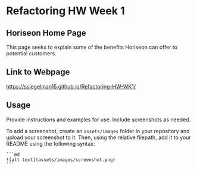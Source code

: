 # Refactoring HW Week 1

## Horiseon Home Page

This page seeks to explain some of the benefits Horiseon can offer to potential customers.

## Link to Webpage

https://ssiegelman15.github.io/Refactoring-HW-WK1/

## Usage

Provide instructions and examples for use. Include screenshots as needed.

To add a screenshot, create an `assets/images` folder in your repository and upload your screenshot to it. Then, using the relative filepath, add it to your README using the following syntax:

    ```md
    ![alt text](assets/images/screenshot.png)
    ```

